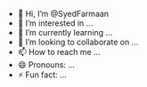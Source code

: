 - 👋 Hi, I’m @SyedFarmaan
- 👀 I’m interested in ... 
- 🌱 I’m currently learning ...
- 💞️ I’m looking to collaborate on ...
- 📫 How to reach me ...
- 😄 Pronouns: ...
- ⚡ Fun fact: ...

<!---
SyedFarmaan/SyedFarmaan is a ✨ special ✨ repository because its `README.md` (this file) appears on your GitHub profile.
You can click the Preview link to take a look at your changes.
--->
